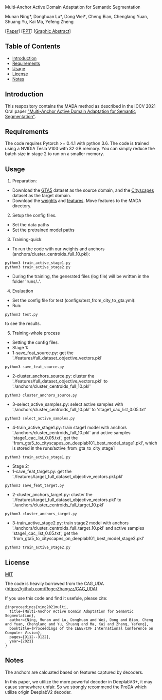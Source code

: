 Multi-Anchor Active Domain Adaptation for Semantic Segmentation

Munan Ning*, Donghuan Lu*, Dong Wei†, Cheng Bian, Chenglang Yuan, Shuang Yu, Kai Ma, Yefeng Zheng

[[Paper](https://arxiv.org/abs/2108.08012)]
[[PPT](https://docs.google.com/presentation/d/1sJQ0OtPH6PhDC5W4BrVGvViit7crao2y/edit?usp=sharing&ouid=108503405808129646625&rtpof=true&sd=true)]
[[Graphic Abstract](https://docs.google.com/presentation/d/1tgatWywexH-KIqdI5nePC9iP1NqwfcYa/edit?usp=sharing&ouid=108503405808129646625&rtpof=true&sd=true)]

## Table of Contents

- [Introduction](#introduction)
- [Requirements](#requirements)
- [Usage](#usage)
- [License](#license)
- [Notes](#notes)

## Introduction

This respository contains the MADA method as described in the ICCV 2021 Oral paper ["Multi-Anchor Active Domain Adaptation for Semantic Segmentation"](https://arxiv.org/abs/2108.08012).

## Requirements

The code requires Pytorch >= 0.4.1 with python 3.6. The code is trained using a NVIDIA Tesla V100 with 32 GB memory. You can simply reduce the batch size in stage 2 to run on a smaller memory.

## Usage

1. Preparation:
* Download the [GTA5](https://download.visinf.tu-darmstadt.de/data/from_games/) dataset as the source domain, and the [Cityscapes](https://www.cityscapes-dataset.com/) dataset as the target domain.
* Download the [weights](https://drive.google.com/drive/folders/16DxIRuo06afRp2FpXvWg9nAeYiTL25yP?usp=sharing) and [features](https://drive.google.com/drive/folders/1ybhJUTh7y1QcOnpNz0jnxkpz5TTtO55s?usp=sharing). Move features to the MADA directory.

2. Setup the config files.
* Set the data paths
* Set the pretrained model paths

3. Training-quick
* To run the code with our weights and anchors (anchors/cluster_centroids_full_10.pkl):
~~~~
python3 train_active_stage1.py
python3 train_active_stage2.py
~~~~
* During the training, the generated files (log file) will be written in the folder 'runs/..'.

4. Evaluation
* Set the config file for test (configs/test_from_city_to_gta.yml):
* Run:
~~~~
python3 test.py
~~~~
to see the results.

5. Training-whole process
* Setting the config files.
* Stage 1:
* 1-save_feat_source.py: get the './features/full_dataset_objective_vectors.pkl'
~~~~
python3 save_feat_source.py
~~~~
* 2-cluster_anchors_source.py: cluster the './features/full_dataset_objective_vectors.pkl' to './anchors/cluster_centroids_full_10.pkl'
~~~~
python3 cluster_anchors_source.py
~~~~
* 3-select_active_samples.py: select active samples with './anchors/cluster_centroids_full_10.pkl' to 'stage1_cac_list_0.05.txt'
~~~~
python3 select_active_samples.py
~~~~
* 4-train_active_stage1.py: train stage1 model with anchors './anchors/cluster_centroids_full_10.pkl' and active samples 'stage1_cac_list_0.05.txt', get the 'from_gta5_to_cityscapes_on_deeplab101_best_model_stage1.pkl', which is stored in the runs/active_from_gta_to_city_stage1
~~~~
python3 train_active_stage1.py
~~~~

* Stage 2:
* 1-save_feat_target.py: get the './features/target_full_dataset_objective_vectors.pkl.pkl'
~~~~
python3 save_feat_target.py
~~~~
* 2-cluster_anchors_target.py: cluster the './features/target_full_dataset_objective_vectors.pkl' to './anchors/cluster_centroids_full_target_10.pkl'
~~~~
python3 cluster_anchors_target.py
~~~~
* 3-train_active_stage2.py: train stage2 model with anchors './anchors/cluster_centroids_full_target_10.pkl' and active samples 'stage1_cac_list_0.05.txt', get the 'from_gta5_to_cityscapes_on_deeplab101_best_model_stage2.pkl'
~~~~
python3 train_active_stage2.py
~~~~



## License

[MIT](LICENSE)

The code is heavily borrowed from the CAG_UDA (https://github.com/RogerZhangzz/CAG_UDA).

If you use this code and find it usefule, please cite:
~~~~
@inproceedings{ning2021multi,
  title={Multi-Anchor Active Domain Adaptation for Semantic Segmentation},
  author={Ning, Munan and Lu, Donghuan and Wei, Dong and Bian, Cheng and Yuan, Chenglang and Yu, Shuang and Ma, Kai and Zheng, Yefeng},
  booktitle={Proceedings of the IEEE/CVF International Conference on Computer Vision},
  pages={9112--9122},
  year={2021}
}
~~~~

## Notes
The anchors are calcuated based on features captured by decoders.

In this paper, we utilize the more powerful decoder in DeeplabV3+, it may cause somewhere unfair. So we strongly recommend the [ProDA](https://github.com/microsoft/ProDA) which utilize origin DeeplabV2 decoder.

